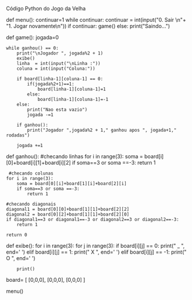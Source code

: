 
Código Python do Jogo da Velha


def menu():
    continuar=1
    while continuar:
        continuar = int(input("0. Sair \n"+
                              "1. Jogar novamente\n"))
        if continuar:
            game()
        else:
            print("Saindo...")

def game():
    jogada=0

    while ganhou() == 0:
        print("\nJogador ", jogada%2 + 1)
        exibe()
        linha  = int(input("\nLinha :"))
        coluna = int(input("Coluna:"))

        if board[linha-1][coluna-1] == 0:
            if(jogada%2+1)==1:
                board[linha-1][coluna-1]=1
            else:
                board[linha-1][coluna-1]=-1
        else:
            print("Nao esta vazio")
            jogada -=1

        if ganhou():
            print("Jogador ",jogada%2 + 1," ganhou apos ", jogada+1," rodadas")

        jogada +=1
    
def ganhou():
    #checando linhas
    for i in range(3):
        soma = board[i][0]+board[i][1]+board[i][2]
        if soma==3 or soma ==-3:
            return 1

     #checando colunas
    for i in range(3):
        soma = board[0][i]+board[1][i]+board[2][i]
        if soma==3 or soma ==-3:
            return 1

    #checando diagonais
    diagonal1 = board[0][0]+board[1][1]+board[2][2]
    diagonal2 = board[0][2]+board[1][1]+board[2][0]
    if diagonal1==3 or diagonal1==-3 or diagonal2==3 or diagonal2==-3:
        return 1

    return 0

def exibe():
    for i in range(3):
        for j in range(3):
            if board[i][j] == 0:
                print(" _ ", end=' ')
            elif board[i][j] == 1:
                print(" X ", end=' ')
            elif board[i][j] == -1:
                print(" O ", end=' ')

        print()
                

board= [ [0,0,0],
         [0,0,0],
         [0,0,0] ]

menu()